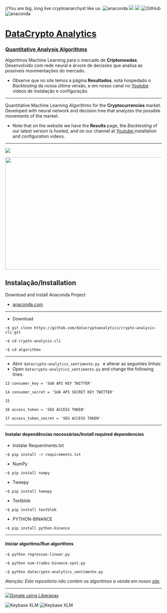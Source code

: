 //You are big, long live cryptoanarchyst like us.
 <img alt="anaconda" src="https://anaconda.org/datacryptoanalytics/crypto-analysis-cli/badges/version.svg"> <a><img src="https://img.shields.io/badge/python-> 3.2-blue.svg"></a>     <img src="http://img.shields.io/liberapay/receives/datacryptoanalytics.svg?logo=liberapay">  <img alt="GitHub" src="https://img.shields.io/github/license/datacrypto-analytics/crypto-analysis-cli"> <img alt="anaconda" src="https://anaconda.org/datacryptoanalytics/crypto-analysis-cli/badges/latest_release_relative_date.svg">
 
 

 <h1> <a rel="datacryptoanalytics" href="https://datacryptoanalytics.github.io/">DataCrypto Analytics </a></h1>
 <h3> <a rel="datacryptoanalytics" href="https://datacryptoanalytics.github.io/"> Quantitative Analysis Algorithms </a></h3>

 


Algoritmos Machine Learning para o mercado de <b>Criptomoedas</b>. Desenvolvido com rede neural e árvore de decisões que analisa as possiveís movimentações do mercado.

- Observe que no site temos a página <b>Resultados</b>, está hospedado o <i>Backtesting</i> da nossa última versão, e em nosso canal no  <a rel="Youtube" href="https://www.youtube.com/channel/UCxfGBCV9E04Uw4flJLjBCqg?view_as=subscriberl">Youtube</a> vídeos de instalação e configuração.

------
Quantitative Machine Learning Algorithms for the <b> Cryptocurrencies </b> market. Developed with neural network and decision tree that analyzes the possible movements of the market.

- Note that on the website we have the <b> Results </b> page, the <i> Backtesting </i> of our latest version is hosted, and on our channel at <a rel = "Youtube" href = "https: //www.youtube.com/channel/UCxfGBCV9E04Uw4flJLjBCqg?view_as=subscriberl">Youtube </a> installation and configuration videos.
-----
![](giff.gif)

<p align="center">
  <img width="640" height="360" src="https://j.gifs.com/Gvl9ML.gif">
</p>




<h2><b>Instalação/Installation</b></h2>


Download and install Anaconda Project

- [anaconda.com](https://www.anaconda.com/products/individual#Downloads)

-----
- Download

`~$ git clone https://github.com/datacryptoanalytics/crypto-analysis-cli.git`


`~$ cd crypto-analysis-cli`

`~$ cd algorithms`

-----
- Abrir `datacrypto-analytics_sentimento.py ` e alterar as seguintes linhas:
- Open `datacrypto-analytics_sentimento.py` and change the following lines:

`13 consumer_key = 'SUA API KEY TWITTER'`

`14 consumer_secret = 'SUA API SECRET KEY TWITTER'`

`15`
 
`16 access_token = 'SEU ACCESS TOKEN'`
 
`17 access_token_secret = 'SEU ACCESS TOKEN'`


------

<h4>Instalar dependências necessárias/Install required dependencies </h4>


- Instalar Requeriments.txt

`~$ pip install -r requirements.txt`


- NumPy

`~$ pip install numpy`

- Tweepy

`~$ pip install tweepy`

- Textblob

`~$ pip install textblob`


- PYTHON-BINANCE

`~$ pip install python-binance`

-------

<h4>Iniciar algoritmo/Run algorithms</h4>


`~$ python regressao-linear.py`

`~$ python num-trades-binance-spot.py`

`~$ python datacrypto-analytics_sentimento.py`





<i>Atenção: Este repositório não contém os algoritmos a venda em nosso <a rel="datacryptoanalytics" href="https://datacryptoanalytics.github.io/">site</a>. </i>

------

<a href="https://liberapay.com/datacryptoanalytics/donate">  <img alt="Donate using Liberapay" src="https://liberapay.com/assets/widgets/donate.svg"></a></noscript>

<img alt="Keybase XLM" src="https://img.shields.io/keybase/btc/fsoarez">
<img alt="Keybase XLM" src="https://img.shields.io/keybase/xlm/fsoarez">
